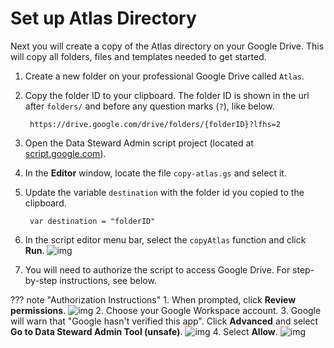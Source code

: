 # Set up Atlas Directory

Next you will create a copy of the Atlas directory on your Google Drive. This will copy all folders, files and templates needed to get started.

1. Create a new folder on your professional Google Drive called `Atlas`.

2. Copy the folder ID to your clipboard. The folder ID is shown in the url after `folders/` and before any question marks (`?`), like below.

		https://drive.google.com/drive/folders/{folderID}?lfhs=2

3. Open the Data Steward Admin script project (located at [script.google.com](https://script.google.com/home)).

4. In the **Editor** window, locate the file `copy-atlas.gs` and select it.

5. Update the variable `destination` with the folder id you copied to the clipboard.

		var destination = "folderID"

6. In the script editor menu bar, select the `copyAtlas` function and click **Run**.
   ![img](https://storage.googleapis.com/ei-dev-assets/assets/chrome_t4vssSBB3Q.png)

7. You will need to authorize the script to access Google Drive. For step-by-step instructions, see below.

??? note "Authorization Instructions"
    1. When prompted, click **Review permissions**.
       ![img](https://storage.googleapis.com/ei-dev-assets/assets/chrome_miKvXsrcja.png)
    2. Choose your Google Workspace account.
    3. Google will warn that "Google hasn't verified this app". Click **Advanced** and select **Go to Data Steward Admin Tool (unsafe)**.
       ![img](https://storage.googleapis.com/ei-dev-assets/assets/chrome_oEt7G5UZ7Z.png)
    4. Select **Allow**.
    ![img](https://storage.googleapis.com/ei-dev-assets/assets/chrome_sVx5w2jDiG.png)
